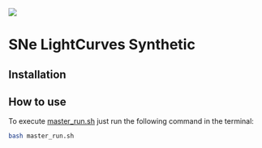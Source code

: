 ![](https://img.shields.io/badge/python-3.10-orange)
# SNe LightCurves Synthetic

## Installation

## How to use
To execute [master_run.sh](master_run.sh) just run the following command in the terminal:
```bash
bash master_run.sh
```